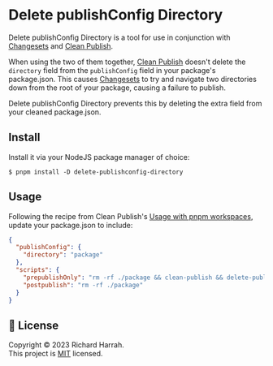 # Delete publishConfig Directory

Delete publishConfig Directory is a tool for use in conjunction with [Changesets] and [Clean Publish].

When using the two of them together, [Clean Publish] doesn't delete the `directory` field from the `publishConfig`
field in your package's package.json. This causes [Changesets] to try and navigate two directories down from the root
of your package, causing a failure to publish.

Delete publishConfig Directory prevents this by deleting the extra field from your cleaned package.json.

## Install

Install it via your NodeJS package manager of choice:

```shell
$ pnpm install -D delete-publishconfig-directory
```

## Usage

Following the recipe from Clean Publish's [Usage with pnpm workspaces], update your package.json to include:

```json
{
  "publishConfig": {
    "directory": "package"
  },
  "scripts": {
    "prepublishOnly": "rm -rf ./package && clean-publish && delete-publishconfig-directory",
    "postpublish": "rm -rf ./package"
  }
}
```

## 📝 License

Copyright © 2023 Richard Harrah.<br />
This project is [MIT](https://github.com/ToppleTheNun/delete-publishconfig-directory/blob/main/LICENSE) licensed.

[Changesets]: https://github.com/changesets/changesets
[Clean Publish]: https://github.com/shashkovdanil/clean-publish/
[Usage with pnpm workspaces]: https://github.com/shashkovdanil/clean-publish#usage-with-pnpm-workspaces
